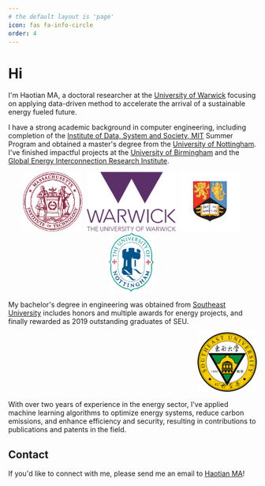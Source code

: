 ```yaml
---
# the default layout is 'page'
icon: fas fa-info-circle
order: 4
---
```


# Hi

I'm Haotian MA, a doctoral researcher at the [University of Warwick](https://warwick.ac.uk/) focusing on applying data-driven method to accelerate the arrival of a sustainable energy fueled future.

I have a strong academic background in computer engineering, including completion of the [Institute of Data, System and Society, MIT](https://idss.mit.edu/) Summer Program and obtained a master's degree from the [University of Nottingham](https://www.nottingham.ac.uk/engineering/). I've finished impactful projects at the [University of Birmingham](https://www.birmingham.ac.uk/index.aspx) and the [Global Energy Interconnection Research Institute](https://geiri.eu/).

<div style="text-align: center; width: 100%;">
  <img src="/images/mit.webp" alt="MIT" style="width: auto; height: 120px; margin-right: 1%;" />
  <img src="/images/UoW.png" alt="UoW" style="width: auto; height: 120px; margin-right: 1%;" />
  <img src="/images/UoB.png" alt="UoB" style="width: auto; height: 120px; margin-right: 1%;" />
  <img src="/images/UoN.png" alt="UoN" style="width: auto; height: 120px; margin-right: 1%;" />
</div>

My bachelor's degree in engineering was obtained from [Southeast University](https://www.seu.edu.cn/english/) includes honors and multiple awards for energy projects, and finally rewarded as 2019 outstanding graduates of SEU. 


<div style="text-align: right; width: 100%;">
  <img src="/images/SEU.png" alt="SEU" style="width: auto; height: 120px;" />
</div>

With over two years of experience in the energy sector, I've applied machine learning algorithms to optimize energy systems, reduce carbon emissions, and enhance efficiency and security, resulting in contributions to publications and patents in the field.



## Contact

If you'd like to connect with me, please send me an email to [Haotian MA](mailto:Haotian-ma@outlook.com)!
